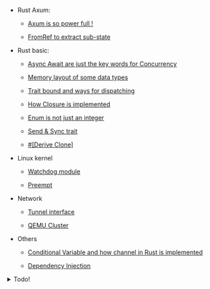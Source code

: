 
* Rust Axum:

    * [Axum is so power full !](docs/rust/axum/axum.md)
    
    * [FromRef to extract sub-state](docs/rust/axum/FromRef.md)


* Rust basic:

    * [Async Await are just the key words for Concurrency](docs/rust/async/async.md)
    
    * [Memory layout of some data types](docs/rust/memory_layout/memory_layout.md)
    
    * [Trait bound and ways for dispatching](docs/rust/trai_bound_and_dispatching/trai_bound_and_dispatching.md)
    
    * [How Closure is implemented](docs/rust/closure/closure.md)
    
    * [Enum is not just an integer](docs/rust/enums/enums.md)
    
    * [Send & Sync trait](docs/rust/send_sync/send_sync.md)
    
    * [#[Derive Clone]](docs/rust/clone/derive_clone.md)


* Linux kernel

    * [Watchdog module](docs/kernel/watchdog/watchdog.md)

    * [Preempt](docs/kernel/preempt/preempt.md)


* Network

    * [Tunnel interface](docs/networking/tunnel/tunnel.md)
    
    * [QEMU Cluster](docs/networking/qemu_network/qemu.md)

* Others

    * [Conditional Variable and how channel in Rust is implemented](docs/programming_concept/conditional_variable/conditional_variable.md)

    * [Dependency Injection](docs/programming_concept/dependency_injection/dependency_injection.md)



<details>
  <summary>Todo!</summary>
  
* Rust Database:

    * [Database](docs/rust/database/database.md)

    * [sqlx](docs/rust/database/database.md)
    
    * [Sea-querry, an ORM](docs/rust/database/seaquerry.md)

    * [Modern SQL](docs/rust/database/modql.md)
</details>